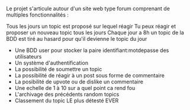 Le projet s'articule autour d'un site web type forum comprenant de multiples fonctionnalités :

Tous les jours un topic est proposé sur lequel réagir
Tu peux réagir et proposer un nouveau topic tous les jours 
Chaque jour a 8h un topic de la BDD est tiré au hasard pour qu'il devienne le topic du jour


- Une BDD user pour stocker la paire identifiant:motdepasse des utilisateurs
- Un système d'authentification
- La possibilité de soumettre un topic
- La possibilité de réagir à un post sous forme de commentaire
- La posibilité de upvote ou de dislike un commentaire
- Une echelle de 1 à 10 sur a quel point ca rend fou
- L'archivage des précédents random topics
- Classement du topic LE plus détesté EVER

